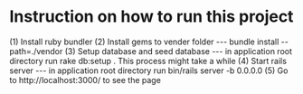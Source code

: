 # Instruction on how to run this project
(1) Install ruby bundler
(2) Install gems to vender folder --- bundle install --path=./vendor
(3) Setup database and seed database --- in application root directory run rake db:setup . This process might take a while
(4) Start rails server --- in application root directory run bin/rails server -b 0.0.0.0
(5) Go to http://localhost:3000/ to see the page